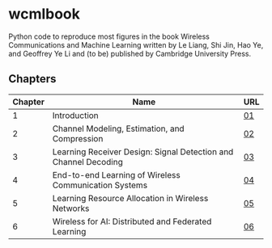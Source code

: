 # wcmlbook
Python code to reproduce most figures in the book Wireless Communications and Machine Learning written by Le Liang, Shi Jin, Hao Ye, and Geoffrey Ye Li and (to be) published by Cambridge University Press. 
## Chapters

| Chapter | Name                               | URL |
| ------- | ---------------------------------- | --------- |
| 1       | Introduction                       | [01](https://github.com/le-liang/wcmlbook/tree/main/ch1/) |
| 2       | Channel Modeling, Estimation, and Compression    | [02](https://github.com/le-liang/wcmlbook/tree/main/ch2/) |
| 3       | Learning Receiver Design: Signal Detection and Channel Decoding   | [03](https://github.com/le-liang/wcmlbook/tree/main/ch3/) |
| 4       | End-to-end Learning of Wireless Communication Systems                        | [04](https://github.com/le-liang/wcmlbook/tree/main/ch4/) |
| 5       | Learning Resource Allocation in Wireless Networks               | [05](https://github.com/le-liang/wcmlbook/tree/main/ch5/) |
| 6       | Wireless for AI: Distributed and Federated Learning                | [06](https://github.com/le-liang/wcmlbook/tree/main/ch6/) |
